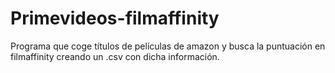 # Primevideos-filmaffinity
Programa que coge títulos de películas de amazon y busca la puntuación en filmaffinity creando un .csv con dicha información.
